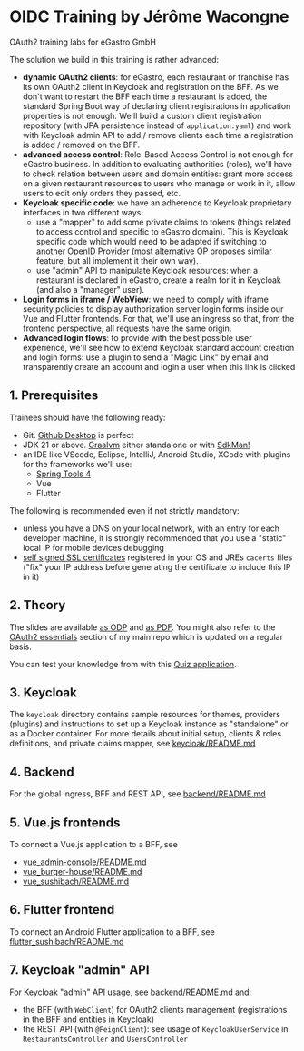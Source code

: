 # OIDC Training by Jérôme Wacongne
OAuth2 training labs for eGastro GmbH

The solution we build in this training is rather advanced:
- **dynamic OAuth2 clients**: for eGastro, each restaurant or franchise has its own OAuth2 client in Keycloak and registration on the BFF. As we don't want to restart the BFF each time a restaurant is added, the standard Spring Boot way of declaring client registrations in application properties is not enough. We'll build a custom client registration repository (with JPA persistence instead of `application.yaml`) and work with Keycloak admin API to add / remove clients each time a registration is added / removed on the BFF.
- **advanced access control**: Role-Based Access Control is not enough for eGastro business. In addition to evaluating authorities (roles), we'll have to check relation between users and domain entities: grant more access on a given restaurant resources to users who manage or work in it, allow users to edit only orders they passed, etc.
- **Keycloak specific code**: we have an adherence to Keycloak proprietary interfaces in two different ways:
  * use a "mapper" to add some private claims to tokens (things related to access control and specific to eGastro domain). This is Keycloak specific code which would need to be adapted if switching to another OpenID Provider (most alternative OP proposes similar feature, but all implement it their own way).
  * use "admin" API to manipulate Keycloak resources: when a restaurant is declared in eGastro, create a realm for it in Keycloak (and also a "manager" user).
- **Login forms in iframe / WebView**: we need to comply with iframe security policies to display authorization server login forms inside our Vue and Flutter frontends. For that, we'll use an ingress so that, from the frontend perspective, all requests have the same origin.
- **Advanced login flows**: to provide with the best possible user experience, we'll see how to extend Keycloak standard account creation and login forms: use a plugin to send a "Magic Link" by email and transparently create an account and login a user when this link is clicked

## 1. Prerequisites
Trainees should have the following ready:
- Git. [Github Desktop](https://desktop.github.com/) is perfect
- JDK 21 or above. [Graalvm](https://www.graalvm.org/downloads/) either standalone or with [SdkMan!](https://sdkman.io/)
- an IDE like VScode, Eclipse, IntelliJ, Android Studio, XCode with plugins for the frameworks we'll use:
  * [Spring Tools 4](https://spring.io/tools/)
  * Vue
  * Flutter

The following is recommended even if not strictly mandatory:
- unless you have a DNS on your local network, with an entry for each developer machine, it is strongly recommended that you use a "static" local IP for mobile devices debugging
- [self signed SSL certificates](https://github.com/ch4mpy/self-signed-certificate-generation) registered in your OS and JREs `cacerts` files ("fix" your IP address before generating the certificate to include this IP in it)

## 2. Theory
The slides are available [as ODP](https://raw.githubusercontent.com/ch4mpy/egastro/main/OpenID_eGastro.odp) and [as PDF](https://raw.githubusercontent.com/ch4mpy/egastro/main/OpenID_eGastro.pdf). You might also refer to the [OAuth2 essentials](https://github.com/ch4mpy/spring-addons/tree/master/samples/tutorials#oauth_essentials) section of my main repo which is updated on a regular basis.

You can test your knowledge from with this [Quiz application](https://quiz.c4-soft.com/ui/quizzes).

## 3. Keycloak
The `keycloak` directory contains sample resources for themes, providers (plugins) and instructions to set up a Keycloak instance as "standalone" or as a Docker container. For more details about initial setup, clients & roles definitions, and private claims mapper, see [keycloak/README.md](https://github.com/ch4mpy/egastro/blob/main/keycloak/README.md)

## 4. Backend
For the global ingress, BFF and REST API, see [backend/README.md](https://github.com/ch4mpy/egastro/blob/main/backend/README.md)

## 5. Vue.js frontends
To connect a Vue.js application to a BFF, see
- [vue_admin-console/README.md](https://github.com/ch4mpy/egastro/blob/main/vue_admin-console/README.md)
- [vue_burger-house/README.md](https://github.com/ch4mpy/egastro/blob/main/vue_burger-house/README.md)
- [vue_sushibach/README.md](https://github.com/ch4mpy/egastro/blob/main/vue_sushibach/README.md)

## 6. Flutter frontend
To connect an Android Flutter application to a BFF, see [flutter_sushibach/README.md](https://github.com/ch4mpy/egastro/blob/main/flutter_sushibach/README.md)

## 7. Keycloak "admin" API
For Keycloak "admin" API usage, see [backend/README.md](https://github.com/ch4mpy/egastro/blob/main/backend/keycloak-admin-api.md) and:
- the BFF (with `WebClient`) for OAuth2 clients management (registrations in the BFF and entities in Keycloak)
- the REST API (with `@FeignClient`): see usage of `KeycloakUserService` in `RestaurantsController` and `UsersController`

